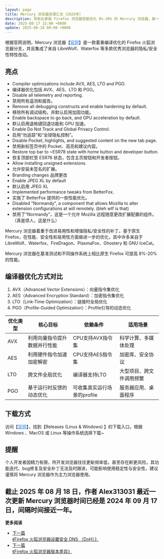 ```yaml
---
layout: page
title: Mercury 浏览器资源汇总（2025年）
description: 号称比原版 Firefox 浏览器性能优化 8%-20% 的 Mercury 浏览器，新一代高效安全的浏览器选择
date: 2025-08-17 15:00 +0800
update: 2025-08-18 09:00 +0800
---
```


根据官网说明，Mercury 浏览器【<a href="https://thorium.rocks/mercury" rel="nofollow" style="color: #0c82ff;">官网</a>】是一款着重编译优化的 Firefox 火狐浏览器分支，并且集成了来自 LibreWolf、Waterfox 等多款优秀浏览器的隐私/安全性特性改动。

## 亮点

 - Compiler optimizations include AVX, AES, LTO and PGO.
 - 编译器优化包括 AVX、AES、LTO 和 PGO。
 - Disable all telemetry and reporting.
 - 禁用所有遥测和报告。
 - Remove all debugging constructs and enable hardening by default.
 - 移除所有调试结构，并默认启用加固功能。
 - Enable backspace to go back, and GPU acceleration by default.
 - 默认启用退格键回退功能和 GPU 加速。
 - Enable Do Not Track and Global Privacy Control.
 - 启用“勿追踪”和“全球隐私控制”。
 - Disable Pocket, highlights, and suggested content on the new tab page.
 - 禁用新标签页中的 Pocket、高亮和建议内容。
 - Restore top bar to ~ESR78 state with home button and developer button.
 - 恢复顶部栏至 ESR78 状态，包含主页按钮和开发者按钮。
 - Allow installing unsigned extensions.
 - 允许安装未签名的扩展。
 - Branding changes  品牌更改
 - Enable JPEG XL by default
 - 默认启用 JPEG XL
 - Implemented performance tweaks from BetterFox.
 - 实施了 BetterFox 提供的一些性能优化。
 - Disabled "Normandy", a component that allows Mozilla to alter extension configurations at will remotely. (bleh wtf is that)
 - 禁用了“Normandy”，这是一个允许 Mozilla 远程随意更改扩展配置的组件。（真是烦人，这是什么）

Mercury 浏览器着重于改进易用性和增强隐私/安全性的补丁。基于原生 Firefox，在性能、安全性和易用性方面做进一步的优化，其中许多来自于 LibreWolf、Waterfox、FireDragon、PlasmaFox、Ghostery 和 GNU IceCat。

Mercury 浏览器在基准测试和不同操作系统上相比原生 Firefox 可提高 8%-20%的性能。

## 编译器优化方式对比

1. AVX（Advanced Vector Extensions）：向量指令集优化
2. AES（Advanced Encryption Standard）：加密指令集优化
3. LTO（Link-Time Optimization）：链接时全局优化
4. PGO（Profile-Guided Optimization）：Profile引导的动态优化

| 优化类型	 |         核心目标	          |           依赖条件            |       	适用场景        |
| ---------- | -------------------------- | ---------------------------- | ---------------------- |
| AVX        | 	利用向量指令提升数据并行性能 | 	CPU支持AVX指令集	             | 科学计算、多媒体处理     |
| AES	     | 利用硬件指令加速加密解密	  | CPU支持AES指令集              | 加密库、安全协议         |
| LTO	     | 跨文件全局优化	              | 编译器支持LTO                 | 大型项目、跨文件调用频繁  |
| PGO        | 	基于运行时反馈的动态优化	  | 可收集真实运行场景的profile	 | 服务器应用、桌面程序     |

## 下载方式

访问【<a href="https://thorium.rocks/mercury" rel="nofollow" style="color: #0c82ff;">官网</a>】，找到【Releases (Linux & Windows) 】的下载入口，根据 Windows 、MacOS 或 Linux 等操作系统选择下载~

## 提醒

个人开发者因精力有限，所开发浏览器往往更新频率低，甚至存在断更风险，其功能迭代、bug修复及安全补丁无法及时跟进，可能影响使用稳定性与安全性，建议谨慎将 Mercury 浏览器作为主力浏览器使用。

截止 2025 年 08 月 18 日，作者 Alex313031 最近一次更新 Mercury 浏览器时间已经是 2024 年 09 月 17 日，间隔时间接近一年。
---

**更多阅读**

<div class="row">
    <div class="col-lg-8 col-lg-offset-2
    col-md-10 col-md-offset-1
    post-container">
        <ul class="pager">
            <li class="previous">
                <a href="/special/firefox/doh/" target="_blank" data-toggle="tooltip" data-placement="top"
                    title="《Firefox 火狐浏览器设置安全 DNS （DoH）》">
                    下一篇<br>
                    <span>《Firefox 火狐浏览器设置安全 DNS （DoH）》</span>
                </a>
            </li>
            <li class="next">
                <a href="/special/firefox/version/" target="_blank" data-toggle="tooltip" data-placement="top"
                    title="《Firefox 火狐浏览器版本差异》">
                    下一篇<br>
                    <span>《Firefox 火狐浏览器版本差异》</span>
                </a>
            </li>
        </ul>
    </div>
</div>
